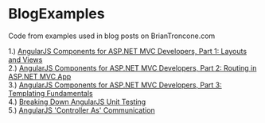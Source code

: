BlogExamples
============

Code from examples used in blog posts on BrianTroncone.com

1.) <a href="http://briantroncone.com/?p=105">AngularJS Components for ASP.NET MVC Developers, Part 1: Layouts and Views</a><br/>
2.) <a href="http://briantroncone.com/?p=144">AngularJS Components for ASP.NET MVC Developers, Part 2: Routing in ASP.NET MVC App</a><br/>
3.) <a href="http://briantroncone.com/?p=165">AngularJS Components for ASP.NET MVC Developers, Part 3: Templating Fundamentals</a><br/>
4.) <a href="http://briantroncone.com/?p=214">Breaking Down AngularJS Unit Testing</a><br/>
5.) <a href="http://briantroncone.com/?p=233">AngularJS 'Controller As' Communication</a><br/>
